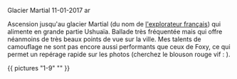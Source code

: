 Glacier Martial
11-01-2017
ar

Ascension jusqu'au glacier Martial (du nom de [l'explorateur français](https://fr.wikipedia.org/wiki/Cerro_Martial])) qui alimente en grande partie Ushuaïa. Ballade très fréquentée mais qui offre néanmoins de très beaux points de vue sur la ville. Mes talents de camouflage ne sont pas encore aussi performants que ceux de Foxy, ce qui permet un repérage rapide sur les photos (cherchez le blouson rouge vif :  ).

{{ pictures "1-9" "" }}
